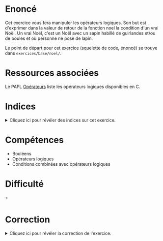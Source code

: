 # Enoncé

Cet exercice vous fera manipuler les opérateurs logiques.
Son but est d'exprimer dans la valeur de retour de la fonction noel
la condition d'un vrai Noël.
Un vrai Noël, c'est un Noël avec un sapin habillé de guirlandes et/ou
de boules et où personne ne pose de lapin.

Le point de départ pour cet exercice (squelette de code, énoncé) se
trouve dans `exercices/base/noel/`.

# Ressources associées

Le PAPL [Opérateurs](http://formationc.pages.ensimag.fr/prepa/prof/#papl/operateurs/) liste les opérateurs logiques disponibles en C.

# Indices

<details>
<summary>Cliquez ici pour révéler des indices sur cet exercice.</summary>
<br>

* Lire les pages 42 et 43 du poly (&&,||,!)
</details>

# Compétences

* Booléens
* Opérateurs logiques
* Conditions combinées avec opérateurs logiques

# Difficulté

:star:
# Correction

<details>
<summary>Cliquez ici pour révéler la correction de l'exercice.</summary>
#### Corrigé du fichier Makefile

```make
CC=gcc
CFLAGS=-std=c99 -Wall -Wextra -g

all: noel

.PHONY: clean
clean:
	rm -f *~ *.o noel

```

#### Corrigé du fichier noel.c

```c
#include <stdlib.h>
#include <stdio.h>
#include <stdbool.h>

static bool noel(bool boule, bool guirlande, bool sapin, bool lapin)
{
    // A compléter
    return  sapin && (guirlande || boule) && !lapin ;
}

int main(void)
{
    if ( noel(false,false,false,false)) goto Cestpasgagne;
    if ( noel(true ,false,false,false)) goto Cestpasgagne;
    if ( noel(false,true ,false,false)) goto Cestpasgagne;
    if ( noel(true ,true ,false,false)) goto Cestpasgagne;
    if ( noel(false,false,true ,false)) goto Cestpasgagne;
    if (!noel(true ,false,true ,false)) goto Cestpasgagne;
    if (!noel(false,true ,true ,false)) goto Cestpasgagne;
    if (!noel(true ,true ,true ,false)) goto Cestpasgagne;
    if ( noel(false,false,false,true )) goto Cestpasgagne;
    if ( noel(true ,false,false,true )) goto Cestpasgagne;
    if ( noel(false,true ,false,true )) goto Cestpasgagne;
    if ( noel(true ,true ,false,true )) goto Cestpasgagne;
    if ( noel(false,false,true ,true )) goto Cestpasgagne;
    if ( noel(true ,false,true ,true )) goto Cestpasgagne;
    if ( noel(false,true ,true ,true )) goto Cestpasgagne;
    if ( noel(true ,true ,true ,true )) goto Cestpasgagne;
    printf("Joyeux Noel\n");
    return EXIT_SUCCESS;
    /*
        Note : L'utilisation de goto en C est généralement à proscrire.
        Tracer des erreurs est une des rares exceptions à son usage.
    */

Cestpasgagne:
    printf("C'est pas gagné !\n");
    return EXIT_FAILURE;
}

```


</details>
